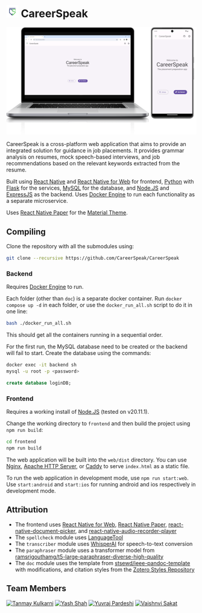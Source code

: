 # <img src="images/logo.png" width=32 alt="logo"> CareerSpeak

![Running on multiple devices](images/devices.png)

CareerSpeak is a cross-platform web application that aims to provide an integrated solution for guidance in job placements. It provides grammar analysis on resumes, mock speech-based interviews, and job recommendations based on the relevant keywords extracted from the resume.

Built using [React Native](https://reactnative.dev) and [React Native for Web](https://necolas.github.io/react-native-web) for frontend, [Python](https://www.python.org) with [Flask](https://flask.palletsprojects.com/en/3.0.x) for the services, [MySQL](https://mysql.com) for the database, and [Node.JS](https://nodejs.org) and [ExpressJS](https://expressjs.com) as the backend. Uses [Docker Engine](https://docs.docker.com/engine) to run each functionality as a separate microservice.

Uses [React Native Paper](https://reactnativepaper.com) for the [Material Theme](https://m3.material.io).

## Compiling

Clone the repository with all the submodules using:

```bash
git clone --recursive https://github.com/CareerSpeak/CareerSpeak
```

### Backend

Requires [Docker Engine](https://docs.docker.com/engine) to run.

Each folder (other than `doc`) is a separate docker container. Run `docker compose up -d` in each folder, or use the `docker_run_all.sh` script to do it in one line:

```bash
bash ./docker_run_all.sh
```

This should get all the containers running in a sequential order.

For the first run, the MySQL database need to be created or the backend will fail to start. Create the database using the commands:

```bash
docker exec -it backend sh
mysql -u root -p <password>
```
```sql
create database loginDB;
```

### Frontend

Requires a working install of [Node.JS](https://nodejs.org) (tested on v20.11.1).

Change the working directory to `frontend` and then build the project using `npm run build`:

```bash
cd frontend
npm run build
```

The web application will be built into the `web/dist` directory. You can use [Nginx](https://nginx.org), [Apache HTTP Server](https://httpd.apache.org), or [Caddy](https://caddyserver.com/) to serve `index.html` as a static file.

To run the web application in development mode, use `npm run start:web`. Use `start:android` and `start:ios` for running android and ios respectively in development mode.

## Attribution

- The frontend uses [React Native for Web](https://necolas.github.io/react-native-web), [React Native Paper](https://reactnativepaper.com), [react-native-document-picker](https://www.npmjs.com/package/react-native-document-picker), and [react-native-audio-recorder-player](https://www.npmjs.com/package/react-native-audio-recorder-player)
- The `spellcheck` module uses [LanguageTool](https://languagetool.org)
- The `transcriber` module uses [WhisperAI](https://github.com/openai/whisper) for speech-to-text conversion
- The `paraphraser` module uses a transformer model from [ramsrigouthamg/t5-large-paraphraser-diverse-high-quality](https://huggingface.co/ramsrigouthamg/t5-large-paraphraser-diverse-high-quality)
- The `doc` module uses the template from [stsewd/ieee-pandoc-template](https://github.com/stsewd/ieee-pandoc-template) with modifications, and citation styles from the [Zotero Styles Repository](https://www.zotero.org/styles/)

## Team Members

[<img src="https://avatars.githubusercontent.com/u/91152390" width=128 alt="Tanmay Kulkarni">](https://github.com/Darshula) [<img src="https://avatars.githubusercontent.com/u/88094006" width=128 alt="Yash Shah">](https://github.com/yashshah035) [<img src="https://avatars.githubusercontent.com/u/93391075" width=128 alt="Yuvraj Pardeshi">](https://github.com/Yuvraj-Pardeshi) [<img src="https://avatars.githubusercontent.com/u/88442214" width=128 alt="Vaishnvi Sakat">](https://github.com/Vaish1113)
